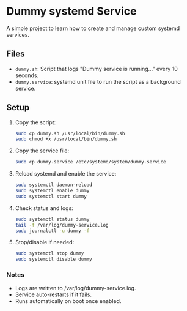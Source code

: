# Dummy systemd Service

A simple project to learn how to create and manage custom systemd services.

## Files
- `dummy.sh`: Script that logs "Dummy service is running..." every 10 seconds.
- `dummy.service`: systemd unit file to run the script as a background service.

## Setup

1. Copy the script:
    ```bash
   sudo cp dummy.sh /usr/local/bin/dummy.sh
   sudo chmod +x /usr/local/bin/dummy.sh
    ```

2. Copy the service file:
    ```bash
    sudo cp dummy.service /etc/systemd/system/dummy.service
    ```
3. Reload systemd and enable the service:
    ```bash
    sudo systemctl daemon-reload
    sudo systemctl enable dummy
    sudo systemctl start dummy
    ```
4. Check status and logs:
    ```bash
    sudo systemctl status dummy
    tail -f /var/log/dummy-service.log
    sudo journalctl -u dummy -f
    ```
5. Stop/disable if needed:
    ```bash
    sudo systemctl stop dummy
    sudo systemctl disable dummy
    ```

### Notes
- Logs are written to /var/log/dummy-service.log.
- Service auto-restarts if it fails.
- Runs automatically on boot once enabled.

